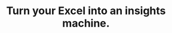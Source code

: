 ---
aliases: 
  - /solutions/share-spreadsheets-and-presentations-online/
  - /solutions/compatibility-with-excel-and-powerpoint/
  - /solutions/track-changes-from-an-excel-file/
  - /solutions/collaborative-decision-making-software/
  - /solutions/spreadsheet-collaboration-software/
  - /solutions/collaboration/
  - /solutions/multidimensional-olap-analysis-online/
  - /product-tour/
  - /solutions/
  - /features/
  - /why-visyond/



title: Turn your Excel into an insights machine.



metaTags: >-
  <meta property="og:title" content="Turn your Excel into an insights machine for scenario planning, what-if and risk analysis, interactive reporting, predictive dashboards.">
  <meta property="og:type" content="website">
  <meta property="og:image" content="https://visyond.com/img/thumbnails/Thumbnail - Homepage 2022.png">
  <meta property="og:description" content="Visualize templates and models as predictive dashboards and financial statements, and empower teams to self-serve on what-if and risk analyses while protecting sensitive data in a platform that delivers true Excel-like experience.">
  <meta property="og:url" content="https://visyond.com">
  <meta name="description" content="Visualize templates and models as predictive dashboards and financial statements, and empower teams to self-serve on what-if and risk analyses while protecting sensitive data in a platform that delivers true Excel-like experience.">




topTitle: >-
  Turn your Excel into an insights machine for
  </br>
  <span id="js-dynamicTitle">scenario planning</span>
topDescription: >-
  Visualize templates and models as predictive dashboards and financial statements, and empower teams to self-serve on what-if and risk analyses while protecting sensitive data in a platform that delivers true Excel-like experience.






useCasesHeader: >-
         How can Visyond help you and your team?
useCaseSection:
  - useCaseSectionContent:
      - useCaseTitle: Planning and Forecasting
        useCaseImage: /img/icons/use-cases/commmunicate-insights.png
        isVisible: true
        useCaseDescription: >-
          Scenario planning, budgeting and variance analysis have never been easier and more organized.
        useCaseURL: 


      - useCaseTitle: Investment calculators
        useCaseImage: /img/icons/use-cases/calculators.png
        isVisible: true
        useCaseDescription: >-
          Visualize ROI and other decision metrics from your model and visually test scenarios on predictive 'what-if' dashboards.
        useCaseURL: /solutions/what-if-analysis/   


      - useCaseTitle: Gathering data from portfolio companies
        useCaseImage: /img/icons/use-cases/budget-vs-actual.png
        isVisible: true
        useCaseDescription: >-
          Consolidate data points and assumptions from different sources into the central predictive model.


      - useCaseTitle: Sharing insights on investment strategy
        useCaseImage: /img/icons/use-cases/calculators.png
        isVisible: true
        useCaseDescription: >-
          Bring interactive reporting to the next level, and empower stakeholders to self-serve on insights and focus on what's important.
        useCaseURL: /solutions/what-if-analysis/   


      - useCaseTitle: Investment & valuation analysis
        useCaseImage: /img/icons/use-cases/budget-vs-actual.png
        isVisible: true
        useCaseDescription: >-
          Find top profitability drivers, explore sensitivities, run simulations and manage risks and uncertainty. With just a few clicks.           


      - useCaseTitle: Revenue optimization and cost reduction
        useCaseImage: /img/icons/use-cases/budget-vs-actual.png
        isVisible: true
        useCaseDescription: >-
          Easily identify what drivers revenues, costs and other decision metrics, and find opportunities for optimizations. 

    useCaseSectionTitle: >-
          Finance & Investment




  - useCaseSectionContent:
      - useCaseTitle:  Sales & growth forecasting
        useCaseImage: /img/icons/use-cases/commmunicate-insights.png
        isVisible: true
        useCaseDescription: >-
          Simplify forecasting and empower stakeholders to self-serve on scenarios and what-if questions.Track assumptions from different sources and collect data into the central model.
        useCaseURL: /solutions/what-if-analysis/  


      - useCaseTitle: Pricing & negotiation calculators
        useCaseImage: /img/icons/use-cases/calculators.png
        isVisible: true
        useCaseDescription: >-
          Demonstrate the value of your offering to the clients, and provide your leads with personalized and interactive forecasts.
        useCaseURL: /solutions/what-if-analysis/   


      - useCaseTitle: Marketing campaign planning
        useCaseImage: /img/icons/use-cases/budget-vs-actual.png
        isVisible: true
        useCaseDescription: >-
          Plan marketing campaigns and their impact on costs, revenues and other decision metrics. Visually compare scenarios and simplify plan vs. actuals workflow.


      - useCaseTitle: KPI and performance presentations
        useCaseImage: /img/icons/use-cases/budget-vs-actual.png
        isVisible: true
        useCaseDescription: >-
          Securely share insightful presentations with your team, clients and other stakeholders, exposing only the information and KPIs they need to see.      


      - useCaseTitle: Revenue optimization and cost reduction
        useCaseImage: /img/icons/use-cases/budget-vs-actual.png
        isVisible: true
        useCaseDescription: >-
          Easily identify what drivers revenues, costs and other decision metrics, and find opportunities for optimizations.   

    useCaseSectionTitle: >-
          Marketing & Sales




  - useCaseSectionContent:
      - useCaseTitle: Business cases development
        useCaseImage: /img/icons/use-cases/calculators.png
        isVisible: true
        useCaseDescription: >-
          Speed-up business case development while reducing the risk of errors, and empower your team and clients to provide data points and assumptions.
        useCaseURL: /solutions/what-if-analysis/   


      - useCaseTitle: Investments and risks analysis
        useCaseImage: /img/icons/use-cases/budget-vs-actual.png
        isVisible: true
        useCaseDescription: >-
          Automate what-if analysis, identify risks with Monte Carlo simulations, and do in minutes what takes others hours to achieve.


      - useCaseTitle: Insightful visualizations for clients
        useCaseImage: /img/icons/use-cases/calculators.png
        isVisible: true
        useCaseDescription: >-
          Present your analytical insights, boosted by automation, and allow stakeholders to safely interact with the central model in a way you didn’t know was possible.  
        useCaseURL: /solutions/what-if-analysis/


      - useCaseTitle: Scenario planning and forecasting
        useCaseImage: /img/icons/use-cases/calculators.png
        isVisible: true
        useCaseDescription: >-
          Scenario planning, budgeting and variance analysis have never been easier and more organized.
        useCaseURL: /solutions/what-if-analysis/


      - useCaseTitle: Stress-testing assumptions and scenarios
        useCaseImage: /img/icons/use-cases/calculators.png
        isVisible: true
        useCaseDescription: >-
          Gather assumptions from different sources and stakeholders, and stress-test scenarios with your clients in a visual way, empowering them to self-serve on what-if questions.
        useCaseURL: /solutions/what-if-analysis/ 


      - useCaseTitle: Creating Waterfall charts
        useCaseImage: /img/icons/use-cases/calculators.png
        isVisible: true
        useCaseDescription: >-
          Easily create and securely share Waterfall charts (and many others) that are connected to the central model, its assumptions and analyses.
        useCaseURL: /solutions/what-if-analysis/


      - useCaseTitle: Protecting your models and IP
        useCaseImage: /img/icons/use-cases/calculators.png
        isVisible: true
        useCaseDescription: >-
          Conceal your model’s proprietary logic, protect intellectual property or other sensitive information and shield stakeholders from information overload by sharing only its sub-parts or visualizations with certain people.
        useCaseURL: /solutions/what-if-analysis/


      - useCaseTitle: Generate financial statements
        useCaseImage: /img/icons/use-cases/calculators.png
        isVisible: true
        useCaseDescription: >-
          Quickly transform your operational financial models into scenario-driven pro-forma financial statements: Balance Sheets, Income and Cash Flow Statements.
        useCaseURL: /solutions/what-if-analysis/

    useCaseSectionTitle: >-
          Management Consulting





  - useCaseSectionContent:
      - useCaseTitle: Generate financial statements
        useCaseImage: /img/icons/use-cases/calculators.png
        isVisible: true
        useCaseDescription: >-
          Quickly transform your operational financial models into scenario-driven pro-forma financial statements: Balance Sheets, Income and Cash Flow Statements.
        useCaseURL: /solutions/what-if-analysis/  

      - useCaseTitle: Scenario planning and forecasting
        useCaseImage: /img/icons/use-cases/budget-vs-actual.png
        isVisible: true
        useCaseDescription: >-
          Scenario planning, budget vs. actuals and tracking goals have never been easier and more organized.
          
      - useCaseTitle: Presentations for investors
        useCaseImage: /img/icons/use-cases/budget-vs-actual.png
        isVisible: true
        useCaseDescription: >-
          Create impactful interactive presentations for your team and investors to visualize forecasts, track goals and performance, and test scenarios in a way you didn’t know was possible.

      - useCaseTitle: Revenue optimization and cost reduction
        useCaseImage: /img/icons/use-cases/budget-vs-actual.png
        isVisible: true
        useCaseDescription: >-
          Easily identify what drivers revenues, costs and other decision metrics, and find opportunities for optimizations.

      - useCaseTitle: CFO-powers
        useCaseImage: /img/icons/use-cases/budget-vs-actual.png
        isVisible: true
        useCaseDescription: >-
          Be your own fractional CFO or augment their powers with automated tools designed to help teams to make better decisions, faster.

    useCaseSectionTitle: >-
          Startups




  - useCaseSectionContent:
      - useCaseTitle: Audit models and reduce errors
        useCaseImage: /img/icons/use-cases/calculators.png
        isVisible: true
        useCaseDescription: >-
          Get insights on your model’s structure, scenarios and assumptions. Identify root causes of errors, data anomalies, and logical inconsistencies. 
        useCaseURL: /solutions/what-if-analysis/   

      - useCaseTitle: What-if and risk analysis
        useCaseImage: /img/icons/use-cases/budget-vs-actual.png
        isVisible: true
        useCaseDescription: >-
          Automate what-if analysis, identify risks with Monte Carlo simulations, and do in minutes what takes others hours to achieve.   
          
      - useCaseTitle: Scenario modeling
        useCaseImage: /img/icons/use-cases/calculators.png
        isVisible: true
        useCaseDescription: >-
          Simply scenario modeling and data gathering workflows, empowering others to safely contribute assumptions without the risk of corrupting the model or exposing sensitive information.
        useCaseURL: /solutions/what-if-analysis/             

      - useCaseTitle: Creating charts
        useCaseImage: /img/icons/use-cases/calculators.png
        isVisible: true
        useCaseDescription: >-
          Easily create and securely share always up-to-date charts that are connected to the central model, its assumptions and analyses.
        useCaseURL: /solutions/what-if-analysis/   

      - useCaseTitle: Pro-forma financial statements
        useCaseImage: /img/icons/use-cases/calculators.png
        isVisible: true
        useCaseDescription: >-
          Quickly transform your operational financial models into scenario-driven pro-forma financial statements: Balance Sheets, Income and Cash Flow Statements.
        useCaseURL: /solutions/what-if-analysis/   

      - useCaseTitle: Distribute and share models
        useCaseImage: /img/icons/use-cases/calculators.png
        isVisible: true
        useCaseDescription: >-
          Conceal your model’s proprietary logic, protect intellectual property or other sensitive information and shield stakeholders from information overload by sharing only its sub-parts or visualizations with certain people.
        useCaseURL: /solutions/what-if-analysis/   

    useCaseSectionTitle: >-
          Excel Modeling






StepsHeader: >-
      3 simple steps to save countless hours

StepsSubtitle: >-
      No installations. Easy-to-use. Value from day one.

StepsBlock:
  - descr: >-
      Import your spreadsheet or create one in Visyond, turning it into a collaborative platform for predictive dashboards and self-service analysis.</br></br>
      Complement your existing toolkit (Excel add-ins, BI-tools) for quick and agile business case development, and build a solid foundation for decision making.
    benefitsList:
      - text: >-
          No need to install anything. Visyond works in the browser, on any operating system.
      - text: >-
           Fully utilize your Excel modeling experience - Visyond uses the same formulas and syntax.
      - text: >-
           Improve your workflows by reducing errors, controlling access, and tracking changes and scenarios.       
    infoVideo: /video/3 steps/Step 1 - Connect Your Spreadsheet.mp4
    infoVideoPoster: /video/3 steps/Step 1 - Connect Your Spreadsheet.jpg
    image: /img/home/step1.png
    title: 'Import your spreadsheet'
    titlePrefix: '1'



  - descr: >-
      Get ready-to-present What-if analysis reports with a few clicks. It’s that simple.</br></br>
      Deliver reliable insights and reduce the risk of errors.
    benefitsList:
      - text: >-    
          You don’t need to move data across many tools - analyses are in the cloud together with the model, its scenarios and dashboards.
      - text: >-
          Both novices and experts can easily analyze data, and build powerful workflows that are difficult and expensive to set up otherwise.
      - text: >-
          No-code and no need for maintenance if the spreadsheet changes.
    infoVideo: /video/3 steps/Step 2 - Analyze with a Few Clicks.mp4
    infoVideoPoster: /video/3 steps/Step 2 - Analyze with a Few Clicks.jpg      
    image: /img/home/step2.png  
    title: 'Understand how changes impact forecasts'
    titlePrefix: '2'   



  - descr: >-
      Create interactive ‘what-if’ dashboards to visualize scenarios and forecasts, powered by your model’s calculations, without exposing the intricacies of the spreadsheet.
    benefitsList:
      - text: >-
          Viewers playing with the numbers on the dashboard can’t break the spreadsheet (or even see it, if you so wish).
      - text: >-
          Each stakeholder has a unique view depending on which worksheets and dashboards they are allowed to see.
      - text: >-
          Dashboards are secure and always up-to-date visualization layers on top of your spreadsheet, which acts as a calculation engine in the cloud (a single source of truth).             
    infoVideo: /video/3 steps/Step 3 - Share Insights via Dashboards.mp4
    infoVideoPoster: /video/Step 3 - Share Insights via Dashboards.jpg    
    image: /img/home/step4.png
    title: 'Share insights via predictive dashboards'
    titlePrefix: '3'  






FeaturesHeader: 'Be prepared for any scenario and what-if question'

infoBlockFirst:
  - benefitsList:
      - text: >-
          Answer ‘what-if’ questions with Scenario Analysis.
      - text: >-
          Visualize the cells that change between scenarios with Scenario Waterfall Analysis.
      - text: >-
          Track assumptions and scenarios from your collaborators, and always know where the numbers are coming from.
      - text: >-
          Empower collaborators to test scenarios independently via interactive dashboards, shielding them from information overload.
    descr: >-
      Analyze scenarios, create forecasts, compare Budget vs Actual and turn scenario planning into a truly collaborative experience.
    infoVideo: '/video/Create, Compare and Analyze Scenarios On-the-fly - Visyond.mp4'
    infoVideoPoster: '/video/Create, Compare and Analyze Scenarios On-the-fly - Visyond.jpg'
    title: 'Scenario Planning and Forecasting'
    demoLink: 'https://visyond.com/project/f884b9bd-2d01-4baf-b1cb-f8a037ab5c28'



  - benefitsList:
      - text: Visualize the impact of important cells with Tornado Analysis.
      - text: Learn what really drives your decision metrics and see how sensitive your model is to changes with Sensitivity Analysis.   
      - text: Analyze risks with Monte Carlo simulations.
      - text: >-
          Get presentation-ready analysis charts and securely share them with collaborators.
      - text: >-
          Extend your collaborators’ analyses without anyone losing or corrupting data.
    descr: >-
      Analyze important decision metrics, and empower teams to self-serve and collaborate on analyses. All this - in a single platform that connects spreadsheets, analyses and dashboards.
    infoVideo: /video/Visualize the Impact of Important Business Drivers - Visyond.mp4
    infoVideoPoster: /video/Visualize the Impact of Important Business Drivers - Visyond.jpg
    title: What-if Analysis and Monte Carlo Simulations



  - benefitsList:
      - text: >-
          Creating a dashboard is easy. Add output cells with decision metrics from your spreadsheet, select input cells, style them as sliders or dropdowns, throw in some charts, and your dashboard is ready to go!
      - text: >-
          Your spreadsheet is safe. Changing data on the dashboard does not change the spreadsheet.
      - text: >-
          Control access. Share only specific dashboards and scenarios with specific collaborators.
    descr: >-
      Link your spreadsheet models to interactive online dashboards, and securely share them online. Empower your team or clients to visualize forecasts and scenarios without the risk of breaking the spreadsheet.
    infoVideo: /video/Share Insights with Spreadsheet-driven Dashboards - Visyond.mp4
    infoVideoPoster: /video/Share Insights with Spreadsheet-driven Dashboards - Visyond.jpg
    title: Predictive ‘What-if’ Dashboards     



  - benefitsList:
      - text: >-
          Hide the complexity of the spreadsheet behind easy-to-use interactive dashboards, exposing only relevant inputs collaborators can ‘play’ with.
      - text: >-
          Simplify data gathering by sharing data-entry worksheets with collaborators without exposing the rest of the spreadsheet.
    descr: >-
      Make collaboration easier and safer. Protect spreadsheets and dashboards from unwanted changes and unauthorized access by assigning roles to collaborators, and sharing only specific worksheets and dashboards with them.
    infoVideo: >-
      /video/Decide Who Sees and Interacts with Specific Worksheets and
      Dashboards - Visyond.mp4
    infoVideoPoster: >-
      /video/Decide Who Sees and Interacts with Specific Worksheets and
      Dashboards - Visyond.jpg
    title: Protect Your Data



  - benefitsList:
      - text: >-
          Find out if there’s something wrong with your model: identify the root causes of errors, and navigate the propagation chain.
      - text: Make your models easier to understand with natural language formulas.
      - text: Identify cell types and content at a glance (i.e., input, output, numbers, strings, boolean).
    descr: >-
      Make your spreadsheets error-proof. Get a bird’s-eye view of spreadsheet structure, detect root causes of errors and anomalies.   
    infoVideo: >-
      /video/Understand Model Structure, Detect Errors and Anomalies - Visyond.mp4
    infoVideoPoster: >-
      /video/Understand Model Structure, Detect Errors and Anomalies - Visyond.jpg
    title: Reduce the Risk of Errors



  - benefitsList:
      - text: >-
          Multiple assumptions can coexist in the same cell. The last added value does not overwrite the existing ones. Nobody, including the spreadsheet owner, can change data entered by others.
      - text: >-
          Visyond will track who added each assumption.
      - text: >-
          Share only specific worksheets and dashboards with specific people for better control over information flow and data privacy.
    descr: >-
      Forget about version chaos. Track changes and scenarios, and collaborate on spreadsheets, analyses and dashboards in a secure environment connecting teams together.
    infoVideo: /video/Track What Is Happening in Your Projects - Visyond.mp4
    infoVideoPoster: /video/Track What Is Happening in Your Projects - Visyond.jpg
    title: Control What Is Happening in Your Projects



  - benefitsList:
      - text: >-
          Automatically document the spreadsheet as you and your collaborators work on it.
    descr: >-
      Store your spreadsheet data — changes, scenarios, and comments— in the same environment where you create calculations, analyses and visualizations.
    infoVideo: /video/Organize Assumptions, Documents and Conversations In Cells - Visyond.mp4
    infoVideoPoster: >-
      /video/Organize Assumptions, Documents and Conversations In Cells -
      Visyond.jpg
    title: Keep Important Information at Your Fingertips
    isVisible: false



  - benefitsList:
      - text: >-
          Automate Balance Sheets, Income Statements and Cash Flow statements.
      - text: >-
          Customize reports according to your accounting standards.
      - text: >-
          Visyond will automatically calculate financial and management ratios.
      - text: >-
          The statements will remain up-to-date when you change the numbers in the spreadsheet.
      - text: >-
          If the forecasts detect that additional funding is required, Visyond will show how much debt and/or equity you need to raise.       
    descr: >-
      Generate always up-to-date, forward-looking financial statements from your spreadsheet. Just select relevant rows and columns, and Visyond will do the rest.
    infoVideo: /video/Auto-generate Financial Statements Driven by Your Model - Visyond.mp4
    infoVideoPoster: >-
      /video/Auto-generate Financial Statements Driven by Your Model -
      Visyond.jpg
    title: Automate Pro-Forma Financial Statements



productTourBlocks:
  - block:
    - benefitsList:
        - text: >-
            Answer ‘what-if’ questions with Scenario Analysis.
        - text: >-
            Visualize the cells that change between scenarios with Scenario Waterfall Analysis.
        - text: >-
            Track assumptions and scenarios from your collaborators, and always know where the numbers are coming from.
        - text: >-
            Empower collaborators to test scenarios independently via interactive dashboards, shielding them from information overload.
      descr: >-
        Analyze scenarios, create forecasts, compare Budget vs Actual and turn scenario planning into a truly collaborative experience.
      infoVideo: '/video/Create, Compare and Analyze Scenarios On-the-fly - Visyond.mp4'
      infoVideoPoster: '/video/Create, Compare and Analyze Scenarios On-the-fly - Visyond.jpg'
      title: 'Keep the flexibility of a spreadsheet'
      demoLink: 'https://visyond.com/project/f884b9bd-2d01-4baf-b1cb-f8a037ab5c28'


    - benefitsList:
        - text: Visualize the impact of important cells with Tornado Analysis.
        - text: Learn what really drives your decision metrics and see how sensitive your model is to changes with Sensitivity Analysis.   
        - text: Analyze risks with Monte Carlo simulations.
        - text: >-
            Get presentation-ready analysis charts and securely share them with collaborators.
        - text: >-
            Extend your collaborators’ analyses without anyone losing or corrupting data.
      descr: >-
        Analyze important decision metrics, and empower teams to self-serve and collaborate on analyses. All this - in a single platform that connects spreadsheets, analyses and dashboards.
      infoVideo: /video/Visualize the Impact of Important Business Drivers - Visyond.mp4
      infoVideoPoster: /video/Visualize the Impact of Important Business Drivers - Visyond.jpg
      title: Establish a single source of truth


    - benefitsList:
        - text: >-
            Creating a dashboard is easy. Add output cells with decision metrics from your spreadsheet, select input cells, style them as sliders or dropdowns, throw in some charts, and your dashboard is ready to go!
        - text: >-
            Your spreadsheet is safe. Changing data on the dashboard does not change the spreadsheet.
        - text: >-
            Control access. Share only specific dashboards and scenarios with specific collaborators.
      descr: >-
        Link your spreadsheet models to interactive online dashboards, and securely share them online. Empower your team or clients to visualize forecasts and scenarios without the risk of breaking the spreadsheet.
      infoVideo: /video/Share Insights with Spreadsheet-driven Dashboards - Visyond.mp4
      infoVideoPoster: /video/Share Insights with Spreadsheet-driven Dashboards - Visyond.jpg
      title: Improve accountability 

    - benefitsList:
        - text: >-
            Creating a dashboard is easy. Add output cells with decision metrics from your spreadsheet, select input cells, style them as sliders or dropdowns, throw in some charts, and your dashboard is ready to go!
        - text: >-
            Your spreadsheet is safe. Changing data on the dashboard does not change the spreadsheet.
        - text: >-
            Control access. Share only specific dashboards and scenarios with specific collaborators.
      descr: >-
        Link your spreadsheet models to interactive online dashboards, and securely share them online. Empower your team or clients to visualize forecasts and scenarios without the risk of breaking the spreadsheet.
      infoVideo: /video/Share Insights with Spreadsheet-driven Dashboards - Visyond.mp4
      infoVideoPoster: /video/Share Insights with Spreadsheet-driven Dashboards - Visyond.jpg
      title: Self-serve on insights    
         
    blockTitle: Be the 'value architect'
    blockDesc: >-
      Increase your productivity and grant your team superpowers they wouldn’t have otherwise, encouraging them to abandon their silos and engage with the insights machine that has your spreadsheet at its core.




  - block:
    - benefitsList:
        - text: >-
            Hide the complexity of the spreadsheet behind easy-to-use interactive dashboards, exposing only relevant inputs collaborators can ‘play’ with.
        - text: >-
            Simplify data gathering by sharing data-entry worksheets with collaborators without exposing the rest of the spreadsheet.
      descr: >-
        Make collaboration easier and safer. Protect spreadsheets and dashboards from unwanted changes and unauthorized access by assigning roles to collaborators, and sharing only specific worksheets and dashboards with them.
      infoVideo: >-
        /video/Decide Who Sees and Interacts with Specific Worksheets and
        Dashboards - Visyond.mp4
      infoVideoPoster: >-
        /video/Decide Who Sees and Interacts with Specific Worksheets and
        Dashboards - Visyond.jpg
      title: Separate logic from the data


    - benefitsList:
        - text: >-
            Find out if there’s something wrong with your model: identify the root causes of errors, and navigate the propagation chain.
        - text: Make your models easier to understand with natural language formulas.
        - text: Identify cell types and content at a glance (i.e., input, output, numbers, strings, boolean).
      descr: >-
        Make your spreadsheets error-proof. Get a bird’s-eye view of spreadsheet structure, detect root causes of errors and anomalies.   
      infoVideo: >-
        /video/Understand Model Structure, Detect Errors and Anomalies - Visyond.mp4
      infoVideoPoster: >-
        /video/Understand Model Structure, Detect Errors and Anomalies - Visyond.jpg
      title: Reduce the risk of errors


    - benefitsList:
        - text: >-
            Multiple assumptions can coexist in the same cell. The last added value does not overwrite the existing ones. Nobody, including the spreadsheet owner, can change data entered by others.
        - text: >-
            Visyond will track who added each assumption.
        - text: >-
            Share only specific worksheets and dashboards with specific people for better control over information flow and data privacy.
      descr: >-
        Forget about version chaos. Track changes and scenarios, and collaborate on spreadsheets, analyses and dashboards in a secure environment connecting teams together.
      infoVideo: /video/Track What Is Happening in Your Projects - Visyond.mp4
      infoVideoPoster: /video/Track What Is Happening in Your Projects - Visyond.jpg
      title: Track data and its sources


    - benefitsList:
        - text: >-
            Multiple assumptions can coexist in the same cell. The last added value does not overwrite the existing ones. Nobody, including the spreadsheet owner, can change data entered by others.
        - text: >-
            Visyond will track who added each assumption.
        - text: >-
            Share only specific worksheets and dashboards with specific people for better control over information flow and data privacy.
      descr: >-
        Forget about version chaos. Track changes and scenarios, and collaborate on spreadsheets, analyses and dashboards in a secure environment connecting teams together.
      infoVideo: /video/Track What Is Happening in Your Projects - Visyond.mp4
      infoVideoPoster: /video/Track What Is Happening in Your Projects - Visyond.jpg
      title: Be sure that nobody can corrupt data

    blockTitle: "Solve version chaos"
    blockDesc: "Make stuff that was complex before EZPZ with a few clicks."



  - block:
    - benefitsList:
        - text: >-
            Automatically document the spreadsheet as you and your collaborators work on it.
      descr: >-
        Store your spreadsheet data — changes, scenarios, and comments— in the same environment where you create calculations, analyses and visualizations.
      infoVideo: /video/Organize Assumptions, Documents and Conversations In Cells - Visyond.mp4
      infoVideoPoster: >-
        /video/Organize Assumptions, Documents and Conversations In Cells -
        Visyond.jpg
      title: Keep Important Information at Your Fingertips


    - benefitsList:
        - text: >-
            Automate Balance Sheets, Income Statements and Cash Flow statements.
        - text: >-
            Customize reports according to your accounting standards.
        - text: >-
            Visyond will automatically calculate financial and management ratios.
        - text: >-
            The statements will remain up-to-date when you change the numbers in the spreadsheet.
        - text: >-
            If the forecasts detect that additional funding is required, Visyond will show how much debt and/or equity you need to raise.       
      descr: >-
        Generate always up-to-date, forward-looking financial statements from your spreadsheet. Just select relevant rows and columns, and Visyond will do the rest.
      infoVideo: /video/Auto-generate Financial Statements Driven by Your Model - Visyond.mp4
      infoVideoPoster: >-
        /video/Auto-generate Financial Statements Driven by Your Model -
        Visyond.jpg
      title: Automate Pro-Forma Financial Statements
    blockTitle: "Protect spreadsheets from people"
    blockDesc: "Because your Excel mess is killing ur productivity"





  - block:
    - benefitsList:
        - text: >-
            Automatically document the spreadsheet as you and your collaborators work on it.
      descr: >-
        Store your spreadsheet data — changes, scenarios, and comments— in the same environment where you create calculations, analyses and visualizations.
      infoVideo: /video/Organize Assumptions, Documents and Conversations In Cells - Visyond.mp4
      infoVideoPoster: >-
        /video/Organize Assumptions, Documents and Conversations In Cells -
        Visyond.jpg
      title: Keep Important Information at Your Fingertips


    - benefitsList:
        - text: >-
            Automate Balance Sheets, Income Statements and Cash Flow statements.
        - text: >-
            Customize reports according to your accounting standards.
        - text: >-
            Visyond will automatically calculate financial and management ratios.
        - text: >-
            The statements will remain up-to-date when you change the numbers in the spreadsheet.
        - text: >-
            If the forecasts detect that additional funding is required, Visyond will show how much debt and/or equity you need to raise.       
      descr: >-
        Generate always up-to-date, forward-looking financial statements from your spreadsheet. Just select relevant rows and columns, and Visyond will do the rest.
      infoVideo: /video/Auto-generate Financial Statements Driven by Your Model - Visyond.mp4
      infoVideoPoster: >-
        /video/Auto-generate Financial Statements Driven by Your Model -
        Visyond.jpg
      title: Automate Pro-Forma Financial Statements
    blockTitle: "Self-serve on insights"
    blockDesc: "Because your Excel mess is killing ur productivity"





  - block:
    - benefitsList:
        - text: >-
            Automatically document the spreadsheet as you and your collaborators work on it.
      descr: >-
        Store your spreadsheet data — changes, scenarios, and comments— in the same environment where you create calculations, analyses and visualizations.
      infoVideo: /video/Organize Assumptions, Documents and Conversations In Cells - Visyond.mp4
      infoVideoPoster: >-
        /video/Organize Assumptions, Documents and Conversations In Cells -
        Visyond.jpg
      title: Keep Important Information at Your Fingertips


    - benefitsList:
        - text: >-
            Automate Balance Sheets, Income Statements and Cash Flow statements.
        - text: >-
            Customize reports according to your accounting standards.
        - text: >-
            Visyond will automatically calculate financial and management ratios.
        - text: >-
            The statements will remain up-to-date when you change the numbers in the spreadsheet.
        - text: >-
            If the forecasts detect that additional funding is required, Visyond will show how much debt and/or equity you need to raise.       
      descr: >-
        Generate always up-to-date, forward-looking financial statements from your spreadsheet. Just select relevant rows and columns, and Visyond will do the rest.
      infoVideo: /video/Auto-generate Financial Statements Driven by Your Model - Visyond.mp4
      infoVideoPoster: >-
        /video/Auto-generate Financial Statements Driven by Your Model -
        Visyond.jpg
      title: Automate Pro-Forma Financial Statements
    blockTitle: "Simplify workflows"
    blockDesc: "Because your Excel mess is killing ur productivity"







visForHeader: 'Visyond Is for Everyone Who Makes Decisions Based on Spreadsheets'
functionTitle: Functions
caseTitle: Use Cases
industryTitle: Industries
functionList:
  - image: /img/home/visForColumn1/function2.png
    text: Analysts and Modelers
  - image: /img/home/visForColumn1/function1.png
    text: CxOs & Decision Makers
  - image: /img/home/visForColumn1/function3.png
    text: Sales & Communication
  - image: /img/home/visForColumn1/function4.png
    text: Consultants
caseList:
  - image: /img/home/visForColumn2/case1.png
    text: Risk Analysis & Simulations
  - image: /img/home/visForColumn2/case2.png
    text: Planning & Modelling
  - image: /img/home/visForColumn2/case3.png
    text: Budgeting & Forecasting
  - image: /img/home/visForColumn2/case4.png
    text: Financial Reporting
  - image: /img/home/visForColumn2/case5.png
    text: Investment Analysis
  - image: /img/home/visForColumn2/case6.png
    text: Scenario Analysis
industryList:
  - image: /img/home/visForColumn3/industry1.png
    text: Banking
  - image: /img/home/visForColumn3/industry5.png
    text: Management Consulting
  - image: /img/home/visForColumn3/industry2.png
    text: Financial Services
  - image: /img/home/visForColumn3/industry6.png
    text: Telecommunication
  - image: /img/home/visForColumn3/industry3.png
    text: Real Estate
  - image: /img/home/visForColumn3/industry4.png
    text: Insurance     
AddinCloudHeader: 'Work the Way You Like'
summary:
  - content: >-
      Get the Excel add-in if you want to use macros, other add-ins and cutting-edge Excel features, or to work with very large spreadsheets.
    title: Excel Add-in
    image: /img/home/excelAddinIcon.png
    buttonText: Get Add-in
    buttonLink: https://appsource.microsoft.com/en-us/product/office/WA200002940
  - content: >-
      Sign up for the cloud platform if you want advanced collaboration on spreadsheets, scenarios, analyses and interactive dashboards with secure, role- and object-based access control. 
    title: Cloud Platform
    image: /img/home/cloudPlatformIcon.png
    buttonText: Get Started
    buttonLink: /accounts/signup/
DemoStripTitle: Try it live before you sign up
DemoStripTitleButton: See the Interactive Demo
DemoStripTitleLink: https://visyond.com/project/125105b6-a269-4dd1-9145-5e4eea10276d
---